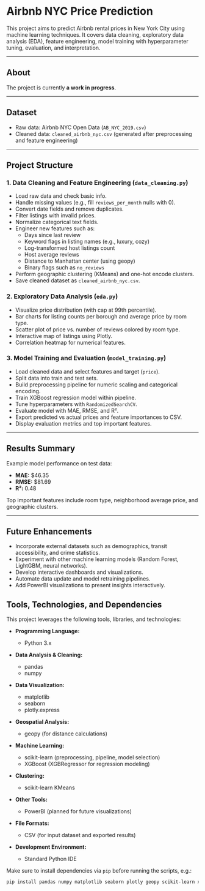 # Airbnb NYC Price Prediction

This project aims to predict Airbnb rental prices in New York City using machine learning techniques. It covers data cleaning, exploratory data analysis (EDA), feature engineering, model training with hyperparameter tuning, evaluation, and interpretation.

---

## About 

The project is currently **a work in progress**.

---

## Dataset

- Raw data: Airbnb NYC Open Data (`AB_NYC_2019.csv`)
- Cleaned data: `cleaned_airbnb_nyc.csv` (generated after preprocessing and feature engineering)

---

## Project Structure

### 1. Data Cleaning and Feature Engineering (`data_cleaning.py`)

- Load raw data and check basic info.
- Handle missing values (e.g., fill `reviews_per_month` nulls with 0).
- Convert date fields and remove duplicates.
- Filter listings with invalid prices.
- Normalize categorical text fields.
- Engineer new features such as:
  - Days since last review
  - Keyword flags in listing names (e.g., luxury, cozy)
  - Log-transformed host listings count
  - Host average reviews
  - Distance to Manhattan center (using geopy)
  - Binary flags such as `no_reviews`
- Perform geographic clustering (KMeans) and one-hot encode clusters.
- Save cleaned dataset as `cleaned_airbnb_nyc.csv`.

### 2. Exploratory Data Analysis (`eda.py`)

- Visualize price distribution (with cap at 99th percentile).
- Bar charts for listing counts per borough and average price by room type.
- Scatter plot of price vs. number of reviews colored by room type.
- Interactive map of listings using Plotly.
- Correlation heatmap for numerical features.

### 3. Model Training and Evaluation (`model_training.py`)

- Load cleaned data and select features and target (`price`).
- Split data into train and test sets.
- Build preprocessing pipeline for numeric scaling and categorical encoding.
- Train XGBoost regression model within pipeline.
- Tune hyperparameters with `RandomizedSearchCV`.
- Evaluate model with MAE, RMSE, and R².
- Export predicted vs actual prices and feature importances to CSV.
- Display evaluation metrics and top important features.

---

## Results Summary

Example model performance on test data:

- **MAE:** $46.35  
- **RMSE:** $81.69  
- **R²:** 0.48  

Top important features include room type, neighborhood average price, and geographic clusters.

---

## Future Enhancements

- Incorporate external datasets such as demographics, transit accessibility, and crime statistics.  
- Experiment with other machine learning models (Random Forest, LightGBM, neural networks).  
- Develop interactive dashboards and visualizations.  
- Automate data update and model retraining pipelines.  
- Add PowerBI visualizations to present insights interactively.

## Tools, Technologies, and Dependencies

This project leverages the following tools, libraries, and technologies:

- **Programming Language:**  
  - Python 3.x

- **Data Analysis & Cleaning:**  
  - pandas  
  - numpy  

- **Data Visualization:**  
  - matplotlib  
  - seaborn  
  - plotly.express  

- **Geospatial Analysis:**  
  - geopy (for distance calculations)  

- **Machine Learning:**  
  - scikit-learn (preprocessing, pipeline, model selection)  
  - XGBoost (XGBRegressor for regression modeling)  

- **Clustering:**  
  - scikit-learn KMeans  

- **Other Tools:**  
  - PowerBI (planned for future visualizations)  

- **File Formats:**  
  - CSV (for input dataset and exported results)  

- **Development Environment:**  
  - Standard Python IDE

Make sure to install dependencies via `pip` before running the scripts, e.g.:  
```bash
pip install pandas numpy matplotlib seaborn plotly geopy scikit-learn xgboost
